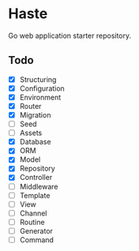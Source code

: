 # Haste

Go web application starter repository.

## Todo

- [x] Structuring
- [x] Configuration
- [x] Environment
- [x] Router
- [x] Migration
- [ ] Seed
- [ ] Assets
- [x] Database
- [x] ORM
- [x] Model
- [x] Repository
- [x] Controller
- [ ] Middleware
- [ ] Template
- [ ] View
- [ ] Channel
- [ ] Routine
- [ ] Generator
- [ ] Command
